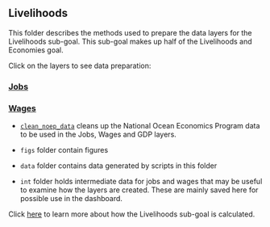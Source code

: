 ## Livelihoods

This folder describes the methods used to prepare the data layers for the Livelihoods sub-goal. This sub-goal makes up half of the Livelihoods and Economies goal.

Click on the layers to see data preparation:

### [Jobs](https://ohi-northeast.github.io/ne-prep/prep/liv/jobs.html)

### [Wages](https://ohi-northeast.github.io/ne-prep/prep/liv/wages.html)

- [`clean_noep_data`](https://ohi-northeast.github.io/ne-prep/prep/liv/clean_noep_data.html) cleans up the National Ocean Economics Program data to be used in the Jobs, Wages and GDP layers.

- `figs` folder contain figures
- `data` folder contains data generated by scripts in this folder
- `int` folder holds intermediate data for jobs and wages that may be useful to examine how the layers are created. These are mainly saved here for possible use in the dashboard.

Click [here](https://github.com/OHI-Northeast/ne-scores/blob/master/metadata_documentation/ohi_model/goal_descriptions/liv_eco_description.md#livelihoods-and-economies) to learn more about how the Livelihoods sub-goal is calculated.
